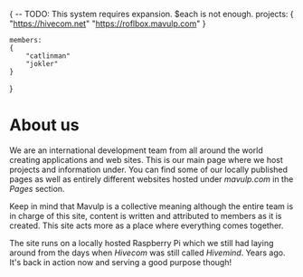 {
	-- TODO: This system requires expansion. $each is not enough.
	projects:
	{
		"https://hivecom.net"
		"https://roflbox.mavulp.com"
	}

	members:
	{
		"catlinman"
		"jokler"
	}
}

# About us #

We are an international development team from all around the world creating applications and web sites. This is our main page where we host projects and information under. You can find some of our locally published pages as well as entirely different websites hosted under *mavulp.com* in the *Pages* section.

Keep in mind that Mavulp is a collective meaning although the entire team is in charge of this site, content is written and attributed to members as it is created. This site acts more as a place where everything comes together.

The site runs on a locally hosted Raspberry Pi which we still had laying around from the days when *Hivecom* was still called *Hivemind*. Years ago. It's back in action now and serving a good purpose though!
